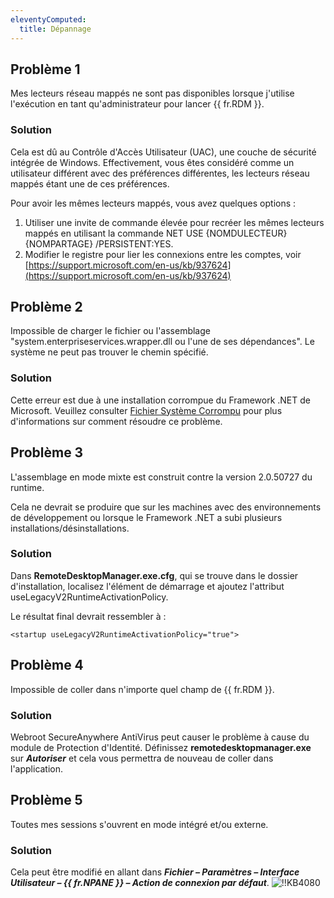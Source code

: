 ```yaml
---
eleventyComputed:
  title: Dépannage
---
```

## Problème 1
Mes lecteurs réseau mappés ne sont pas disponibles lorsque j'utilise l'exécution en tant qu'administrateur pour lancer {{ fr.RDM }}.

### Solution
Cela est dû au Contrôle d'Accès Utilisateur (UAC), une couche de sécurité intégrée de Windows. Effectivement, vous êtes considéré comme un utilisateur différent avec des préférences différentes, les lecteurs réseau mappés étant une de ces préférences.

Pour avoir les mêmes lecteurs mappés, vous avez quelques options :

1. Utiliser une invite de commande élevée pour recréer les mêmes lecteurs mappés en utilisant la commande NET USE {NOMDULECTEUR} {NOMPARTAGE} /PERSISTENT:YES.
1. Modifier le registre pour lier les connexions entre les comptes, voir [https://support.microsoft.com/en-us/kb/937624](https://support.microsoft.com/en-us/kb/937624)

## Problème 2
Impossible de charger le fichier ou l'assemblage "system.enterpriseservices.wrapper.dll ou l'une de ses dépendances". Le système ne peut pas trouver le chemin spécifié.

### Solution
Cette erreur est due à une installation corrompue du Framework .NET de Microsoft. Veuillez consulter [Fichier Système Corrompu](/rdm/kb/rdm-windows/troubleshooting-articles/net-corrupted-system-file/) pour plus d'informations sur comment résoudre ce problème.

## Problème 3
L'assemblage en mode mixte est construit contre la version 2.0.50727 du runtime.

Cela ne devrait se produire que sur les machines avec des environnements de développement ou lorsque le Framework .NET a subi plusieurs installations/désinstallations.

### Solution
Dans **RemoteDesktopManager.exe.cfg**, qui se trouve dans le dossier d'installation, localisez l'élément de démarrage et ajoutez l'attribut useLegacyV2RuntimeActivationPolicy.

Le résultat final devrait ressembler à :

`<startup useLegacyV2RuntimeActivationPolicy="true">`

## Problème 4
Impossible de coller dans n'importe quel champ de {{ fr.RDM }}.

### Solution
Webroot SecureAnywhere AntiVirus peut causer le problème à cause du module de Protection d'Identité. Définissez **remotedesktopmanager.exe** sur ***Autoriser*** et cela vous permettra de nouveau de coller dans l'application.

## Problème 5
Toutes mes sessions s'ouvrent en mode intégré et/ou externe.

### Solution
Cela peut être modifié en allant dans ***Fichier – Paramètres – Interface Utilisateur – {{ fr.NPANE }} – Action de connexion par défaut***.
![!!KB4080](https://cdnweb.devolutions.net/docs/docs_en_kb_KB4080.png)

